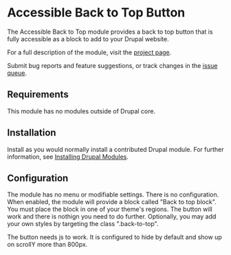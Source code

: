 
# Accessible Back to Top Button

The Accessible Back to Top module provides a back to top button that is fully accessible as a block to add to your Drupal website.

For a full description of the module, visit the
[project page](https://www.drupal.org/project/admin_menu).

Submit bug reports and feature suggestions, or track changes in the
[issue queue](https://www.drupal.org/project/issues/admin_menu).

## Requirements

This module has no modules outside of Drupal core.

## Installation

Install as you would normally install a contributed Drupal module. For further information, see
[Installing Drupal Modules](https://www.drupal.org/docs/extending-drupal/installing-drupal-modules).

## Configuration

The module has no menu or modifiable settings. There is no configuration. When enabled, the module will provide a block called "Back to top block". You must place the block in one of your theme's regions. The button will work and there is nothign you need to do further. Optionally, you may add your own styles by targeting the class ".back-to-top". 

The button needs js to work. It is configured to hide by default and show up on scrollY more than 800px.
